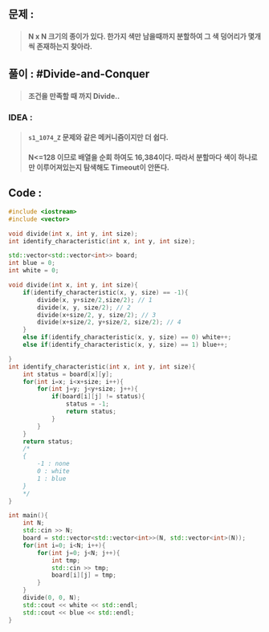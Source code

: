## 문제 :
> #### N x N 크기의 종이가 있다. 한가지 색만 남을때까지 분할하여 그 색 덩어리가 몇개씩 존재하는지 찾아라.

## 풀이 : #Divide-and-Conquer
> #### 조건을 만족할 때 까지 Divide..

### IDEA :
> #### `s1_1074_Z` 문제와 같은 메커니즘이지만 더 쉽다.
> #### N<=128 이므로 배열을 순회 하여도 16,384이다. 따라서 분할마다 색이 하나로만 이루어져있는지 탐색해도 Timeout이 안뜬다.

## Code :
```cpp
#include <iostream>
#include <vector>

void divide(int x, int y, int size);
int identify_characteristic(int x, int y, int size);

std::vector<std::vector<int>> board;
int blue = 0;
int white = 0;

void divide(int x, int y, int size){
    if(identify_characteristic(x, y, size) == -1){
        divide(x, y+size/2,size/2); // 1
        divide(x, y, size/2); // 2
        divide(x+size/2, y, size/2); // 3
        divide(x+size/2, y+size/2, size/2); // 4
    }
    else if(identify_characteristic(x, y, size) == 0) white++;
    else if(identify_characteristic(x, y, size) == 1) blue++;

}
int identify_characteristic(int x, int y, int size){
    int status = board[x][y];
    for(int i=x; i<x+size; i++){
        for(int j=y; j<y+size; j++){
            if(board[i][j] != status){
                status = -1;
                return status;
            }
        }
    }
    return status;
    /*
    {
        -1 : none
        0 : white
        1 : blue
    } 
    */
}

int main(){
    int N;
    std::cin >> N;
    board = std::vector<std::vector<int>>(N, std::vector<int>(N));
    for(int i=0; i<N; i++){
        for(int j=0; j<N; j++){
            int tmp;
            std::cin >> tmp;
            board[i][j] = tmp;
        }
    }
    divide(0, 0, N);
    std::cout << white << std::endl;
    std::cout << blue << std::endl;
}
```
